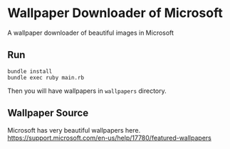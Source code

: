 # Wallpaper Downloader of Microsoft

A wallpaper downloader of beautiful images in Microsoft

## Run

```
bundle install
bundle exec ruby main.rb 
```

Then you will have wallpapers in `wallpapers` directory.

## Wallpaper Source

Microsoft has very beautiful wallpapers here.  
<https://support.microsoft.com/en-us/help/17780/featured-wallpapers>